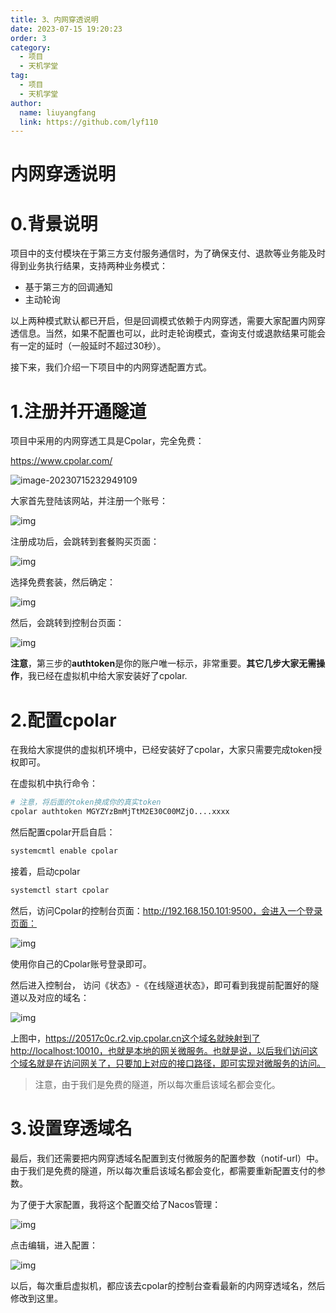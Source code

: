 ```yaml
---
title: 3、内网穿透说明
date: 2023-07-15 19:20:23
order: 3
category:
  - 项目
  - 天机学堂
tag:
  - 项目
  - 天机学堂
author: 
  name: liuyangfang
  link: https://github.com/lyf110
---
```


# 内网穿透说明

# 0.背景说明

项目中的支付模块在于第三方支付服务通信时，为了确保支付、退款等业务能及时得到业务执行结果，支持两种业务模式：

- 基于第三方的回调通知
- 主动轮询

以上两种模式默认都已开启，但是回调模式依赖于内网穿透，需要大家配置内网穿透信息。当然，如果不配置也可以，此时走轮询模式，查询支付或退款结果可能会有一定的延时（一般延时不超过30秒）。

接下来，我们介绍一下项目中的内网穿透配置方式。

# 1.注册并开通隧道

项目中采用的内网穿透工具是Cpolar，完全免费：

https://www.cpolar.com/

![image-20230715232949109](./assets/image-20230715232949109.png)

大家首先登陆该网站，并注册一个账号：

![img](./assets/1689434973298-8.png)

注册成功后，会跳转到套餐购买页面：

![img](./assets/1689434973293-1.png)

选择免费套装，然后确定：

![img](./assets/1689434973294-2.png)

然后，会跳转到控制台页面：

![img](./assets/1689434973294-3.png)

**注意**，第三步的**authtoken**是你的账户唯一标示，非常重要。**其它几步大家无需操作**，我已经在虚拟机中给大家安装好了cpolar.

# 2.配置cpolar

在我给大家提供的虚拟机环境中，已经安装好了cpolar，大家只需要完成token授权即可。

在虚拟机中执行命令：

```bash
# 注意，将后面的token换成你的真实token
cpolar authtoken MGYZYzBmMjTtM2E30C00MZjO....xxxx
```

然后配置cpolar开启自启：

```bash
systemcmtl enable cpolar
```

接着，启动cpolar

```bash
systemctl start cpolar
```

然后，访问Cpolar的控制台页面：http://192.168.150.101:9500，会进入一个登录页面：

![img](./assets/1689434973294-4.png)

使用你自己的Cpolar账号登录即可。

然后进入控制台， 访问《状态》-《在线隧道状态》，即可看到我提前配置好的隧道以及对应的域名：

![img](./assets/1689434973295-5.png)

上图中，https://20517c0c.r2.vip.cpolar.cn这个域名就映射到了http://localhost:10010，也就是本地的网关微服务。也就是说，以后我们访问这个域名就是在访问网关了，只要加上对应的接口路径，即可实现对微服务的访问。

> 注意，由于我们是免费的隧道，所以每次重启该域名都会变化。

# 3.设置穿透域名

最后，我们还需要把内网穿透域名配置到支付微服务的配置参数（notif-url）中。由于我们是免费的隧道，所以每次重启该域名都会变化，都需要重新配置支付的参数。

为了便于大家配置，我将这个配置交给了Nacos管理：

![img](./assets/1689434973295-6.png)

点击编辑，进入配置：

![img](./assets/1689434973295-7.png)

以后，每次重启虚拟机，都应该去cpolar的控制台查看最新的内网穿透域名，然后修改到这里。
